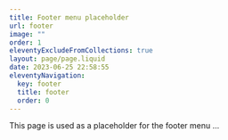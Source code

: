 ```yaml
---
title: Footer menu placeholder
url: footer
image: ""
order: 1
eleventyExcludeFromCollections: true
layout: page/page.liquid
date: 2023-06-25 22:58:55
eleventyNavigation:
  key: footer
  title: footer
  order: 0
---
```

This page is used as a placeholder for the footer menu ...